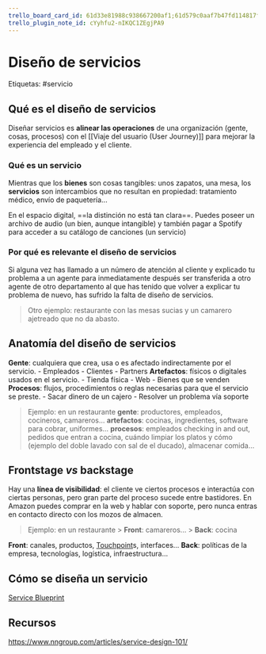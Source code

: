 ```yaml
---
trello_board_card_id: 61d33e81988c938667200af1;61d579c0aaf7b47fd114817f
trello_plugin_note_id: cYyhfu2-nIKQC1ZEgjPA9
---
```

# Diseño de servicios
Etiquetas: #servicio

## Qué es el diseño de servicios
Diseñar servicios es **alinear las operaciones** de una organización (gente, cosas, procesos) con el [[Viaje del usuario (User Journey)]] para mejorar la experiencia del empleado y el cliente.

### Qué es un servicio
Mientras que los **bienes** son cosas tangibles: unos zapatos, una mesa, los **servicios** son intercambios que no resultan en propiedad: tratamiento médico, envío de paquetería...

En el espacio digital, ==la distinción no está tan clara==. Puedes poseer un archivo de audio (un bien, aunque intangible) y también pagar a Spotify para acceder a su catálogo de canciones (un servicio)

### Por qué es relevante el diseño de servicios
Si alguna vez has llamado a un número de atención al cliente y explicado tu problema a un agente para inmediatamente después ser transferida a otro agente de otro departamento al que has tenido que volver a explicar tu problema de nuevo, has sufrido la falta de diseño de servicios.

> Otro ejemplo: restaurante con las mesas sucias y un camarero ajetreado que no da abasto.

## Anatomía del diseño de servicios
**Gente**: cualquiera que crea, usa o es afectado indirectamente por el servicio.
	- Empleados
	- Clientes
	- Partners
**Artefactos**: físicos o digitales usados en el servicio.
	- Tienda física
	- Web
	- Bienes que se venden
**Procesos**: flujos, procedimientos o reglas necesarias para que el servicio se preste.
	- Sacar dinero de un cajero
	- Resolver un problema vía soporte

> Ejemplo: en un restaurante
	**gente**: productores, empleados, cocineros, camareros…
	**artefactos**: cocinas, ingredientes, software para cobrar, uniformes…
	**procesos**: empleados checking in and out, pedidos que entran a cocina, cuándo limpiar los platos y cómo (ejemplo del doble lavado con sal de el ducado), almacenar comida…

## Frontstage *vs* backstage
Hay una **línea de visibilidad**: el cliente ve ciertos procesos e interactúa con ciertas personas, pero gran parte del proceso sucede entre bastidores. En Amazon puedes comprar en la web y hablar con soporte, pero nunca entras en contacto directo con los mozos de almacen.

> Ejemplo: en un restaurante
	> **Front**: camareros...
	> **Back**: cocina

**Front**: canales, productos, [Touchpoint](recursos/glosario/touchpoint.md)s, interfaces...
**Back**: políticas de la empresa, tecnologías, logística, infraestructura...

## Cómo se diseña un servicio
[Service Blueprint](diseo-de-servicios/service-blueprint.md)

## Recursos
https://www.nngroup.com/articles/service-design-101/